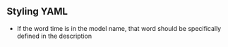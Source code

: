 ## Styling YAML
- If the word time is in the model name, that word should be specifically defined in the description